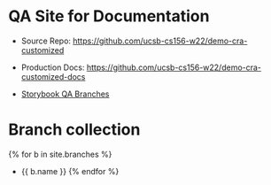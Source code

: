 ---
---

# QA Site for Documentation 

* Source Repo: <https://github.com/ucsb-cs156-w22/demo-cra-customized>
* Production Docs: <https://github.com/ucsb-cs156-w22/demo-cra-customized-docs>

* [Storybook QA Branches](storybook-qa-list/)

# Branch collection

{% for b in site.branches %}
* {{ b.name }}
{% endfor %}
